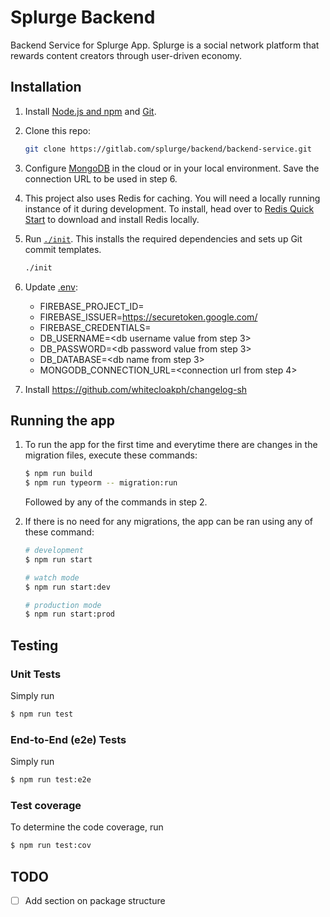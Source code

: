 # Splurge Backend

Backend Service for Splurge App.
Splurge is a social network platform that rewards content creators through user-driven economy.

## Installation

1. Install [Node.js and npm](https://www.npmjs.com/get-npm) and [Git](https://git-scm.com/book/en/v2/Getting-Started-Installing-Git).

2. Clone this repo:

   ```bash
   git clone https://gitlab.com/splurge/backend/backend-service.git
   ```

4. Configure [MongoDB](https://www.mongodb.com/cloud) in the cloud or in your local environment.
   Save the connection URL to be used in step 6.

5. This project also uses Redis for caching. You will need a locally running instance of it during development. To install, head over to [Redis Quick Start](https://redis.io/topics/quickstart) to download and install Redis locally.

6. Run [`./init`](./init). This installs the required dependencies and sets up Git commit templates.

   ```bash
   ./init
   ```

8. Update [.env](.env):
   - FIREBASE_PROJECT_ID=<firebase-project-id>
   - FIREBASE_ISSUER=https://securetoken.google.com/<firebase-project-id>
   - FIREBASE_CREDENTIALS=<generated firebase private keys>
   - DB_USERNAME=<db username value from step 3>
   - DB_PASSWORD=<db password value from step 3>
   - DB_DATABASE=<db name from step 3>
   - MONGODB_CONNECTION_URL=<connection url from step 4>

9. Install https://github.com/whitecloakph/changelog-sh

## Running the app

1. To run the app for the first time and everytime there are changes in the migration files, execute these commands:

   ```bash
   $ npm run build
   $ npm run typeorm -- migration:run
   ```

   Followed by any of the commands in step 2.

2. If there is no need for any migrations, the app can be ran using any of these command:

   ```bash
   # development
   $ npm run start

   # watch mode
   $ npm run start:dev

   # production mode
   $ npm run start:prod
   ```

## Testing

### Unit Tests

Simply run

```bash
$ npm run test
```

### End-to-End (e2e) Tests

Simply run

```bash
$ npm run test:e2e
```

### Test coverage

To determine the code coverage, run

```bash
$ npm run test:cov
```
<!-- 
## Firebase Authentication

To authenticate to app and generate access token using enabled providers (google, fb, twitter)

**Note:**
Make sure firebase cli is already configured. Refer to [Installation Step 7](#installation)

1.  Clone this repo:

```bash
 $ git clone https://github.com/firebase/quickstart-js.git
```

2. Go to the cloned repository via terminal
3. Navigate to `/auth` folder
   ```bash
    $ cd /auth
   ```
4. Serve the firebase auth app on localhost:5000 (default) using `firebase serve` command
   ```bash
   $ firebase serve
   ```
5. Open the served firebase auth app on **previous step** using your preferred web browser and pick the appropriate sign-in method has been enabled in the Firebase Console authentication panel and sign-in

### Updating CHANGELOG.md
Make sure changelog-sh is already installed. Refer to [Installation Step 9](#installation).

1. For every notable update on the application, add a changelog entry

   ```bash
   change new <changed | added | fixed>
   ```

   Sample:

   ```bash
   change new added [SA-123] BackOffice | Reports | Search users
   ```
2. For every release to QA env, use the changelog-sh to group the entries together.

   3.1. Branch out from master branch:

   `release/dev/<version>`

   3.2. Using changelog-sh, run

    ```bash
    change release <version>
    ```


   3.3. Copy all the changes to the top of CHANGELOG.md file

   Sample:

    ```## [0.1.10]
    ### Added
    - [SA-669] Marketplace | getMomentPriceRange API
    - [SA-685] getOldNotifications API

    ### Changed
    - [SA-671] Notification | Add age field
    - [SA-612] Sort newsfeed items by purchase date desc
    ```

## Optimization
- For optimization MRs, select `Optimization` template for description.
- As much as possible, add the details of optimization including before and after optimization, the steps you made, etc.

## Deployment

### Rule of thumb
- Before deployment:
    - Make sure your working tree is clean. If not, commit or stash all your local changes
- You MUST first deploy to `dev` before deploying to `staging`
- Make sure to apply `stg1` and `stg2` changes to `main` before performing the release script to avoid merge conflicts.
- All hotfixes MUST merge request first to main

### Release Dev-Staging

1. Run release script for Dev and Staging
    ```
    sh release.sh dev-staging <version-name>
    ```
    OR
    ```
    ./release.sh dev-staging <version-name>
    ```

2. Create a merge request to `main` branch from `release/dev/<version-name>` branch
   MR ie. `Bump version v<version-name>`
    - Select `Dev Release` template for description
    - Add latest changes from `CHANGELOG.md` to merge request description
    - Add `dev` and `release` labels to the merge request
3. Create a merge request to `stg1` branch from `release/stg1/<version-name>` branch
   MR ie. `Release stg1 v<version-name>`
    - Select `Staging Release` template for description
    - Add latest changes from `CHANGELOG.md` to merge request description
    - Add `staging` and `release` label to the merge request
    - Move all the `Jira Tickets` in the changelog after deployments
4. Repeat step 3, but this time, create a merge request to `stg2` from `release/stg2/<version-name>` branch.

```mermaid
%%{init: {'theme': 'neutral', 'themeVariables': {'commitLabelColor': '#ffffff','commitLabelBackground': '#242735'}, 'gitGraph': {'mainBranchName': 'main'}} }%%
gitGraph
    commit id: "Release dev v1.1.0"
    branch stg1
    checkout stg1
    commit id: "Release stg1 v1.1.0"
    checkout main
    commit
    commit
    branch release/dev/1.2.0
    commit id: "Release dev v1.2.0"
    checkout main
    merge release/dev/1.2.0
    checkout stg1
    branch release/stg1/1.2.0
    checkout release/stg1/1.2.0
    merge release/dev/1.2.0
    checkout stg1
    merge release/stg1/1.2.0
```

### Release Production

 **Pre-requisite**: Make sure that **Core Service V2 is already deployed** to `production` or `prod-art` branch if there are changes to be deployed.

1. Checkout and pull from `production` branch
    ```
    git checkout production
    git pull
    ```
2. Create release branch ie. `release/production/<version-name>`
    ```
    git checkout -b release/production/<version-name>
    ```
3. Find the `commit hash` of Staging version you want to release in https://gitlab.com/splurge/backend/backend-service/-/commits/stg1?ref_type=heads?search=Release
4. Merge staging release version
    ```
    git merge <commit-hash>
    ```
    - Copy new release changes from `CHANGELOG.md` to `CHANGELOG_PRODUCTION.md` or `CHANGELOG_PRODUCTION_ART.md` and compile in a single release `<version-name>` and update the date
    - Fix conflicts and add new changes
5. Complete local merge request
6. Create a merge request to `production` branch from `release/production/<version-name>` branch MR ie. `Release to Production - <version-name>`
7. Select `Prod Release` template for description
8. Add changes from either `CHANGELOG_PRODUCTION.md` or `CHANGELOG_PRODUCTION_ART.md` to merge request description
9. Add `release` and `production` labels to the merge request

### Release Hotfix in Production

1. Checkout and pull from `production` branch
    ```
    git checkout production
    git pull
    ```
2. Create release branch ie. `release/production/<version-name>`
    ```
    git checkout -b release/production/<version-name>
    ```
3. Find the `commit hash` in https://gitlab.com/splurge/backend/backend-service/-/commits/main
4. Cherrypick commit
    ```
    git cherry-pick <commit-hash>
    ```
    - If there is a significant merge conflict, ask for help from the author of the commit to cherrypick to the release branch
5. Repeat it for other hotfixes
6. Copy new release changes to either `CHANGELOG_PRODUCTION.md` or `CHANGELOG_PRODUCTION_ART.md`
7. Commit and push the changes with a commit message of `Bump production version to v<version-name>`
8. Create a merge request to `production` branch from `release/production/<version-name>` branch MR ie. `Release production v<version-name>`
9.  Select `Prod Release` template for description
10. Add changes from either `CHANGELOG_PRODUCTION.md` or `CHANGELOG_PRODUCTION_ART.md`to merge request description
11. Add `production`, `release` and `hotfix` label to the merge request
12. Move all the `Jira Tickets` in the changelog after deployments

### Bump Production to Main

1. Checkout and pull from `main` branch
    ```
    git checkout main
    git pull
    ```
2. Create chore branch ie. `chore/bump-production-to-main`
    ```
    git checkout -b chore/bump-production-to-main
    ```
3. Merge production branch to chore branch
    ```
    git merge production
    ```
4. Commit and push the changes
5. Create a merge request to `main` branch from `chore/bump-production-to-main` branch MR ie. `Bump production to main`
6. Add `chore` label to the merge request

```mermaid
%%{init: {'theme': 'neutral', 'themeVariables': {'commitLabelColor': '#ffffff','commitLabelBackground': '#242735'}, 'gitGraph': {'mainBranchName': 'main'}} }%%
gitGraph
    commit
    branch production
    commit id: "Release production v1.1.0"
    checkout main
    commit
    commit
    commit
    commit
    branch chore/bump-production-to-main
    merge production
    checkout main
    merge chore/bump-production-to-main
``` -->

## TODO

- [ ] Add section on package structure






























<!-- ## Description

[Nest](https://github.com/nestjs/nest) framework TypeScript starter repository.

## Installation

```bash
$ npm install
```

## Running the app

```bash
# development
$ npm run start

# watch mode
$ npm run start:dev

# production mode
$ npm run start:prod
```

## Test

```bash
# unit tests
$ npm run test

# e2e tests
$ npm run test:e2e

# test coverage
$ npm run test:cov
```

## Support

Nest is an MIT-licensed open source project. It can grow thanks to the sponsors and support by the amazing backers. If you'd like to join them, please [read more here](https://docs.nestjs.com/support).

## Stay in touch

- Author - [Kamil Myśliwiec](https://kamilmysliwiec.com)
- Website - [https://nestjs.com](https://nestjs.com/)
- Twitter - [@nestframework](https://twitter.com/nestframework)

## License

Nest is [MIT licensed](LICENSE). -->
